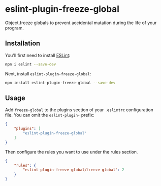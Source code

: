 # eslint-plugin-freeze-global

Object.freeze globals to prevent accidental mutation during the life of your program.

## Installation

You'll first need to install [ESLint](https://eslint.org/):

```sh
npm i eslint --save-dev
```

Next, install `eslint-plugin-freeze-global`:

```sh
npm install eslint-plugin-freeze-global --save-dev
```

## Usage

Add `freeze-global` to the plugins section of your `.eslintrc` configuration file. You can omit the `eslint-plugin-` prefix:

```json
{
    "plugins": [
        "eslint-plugin-freeze-global"
    ]
}
```


Then configure the rules you want to use under the rules section.

```json
{
    "rules": {
        "eslint-plugin-freeze-global/freeze-global": 2
    }
}
```


